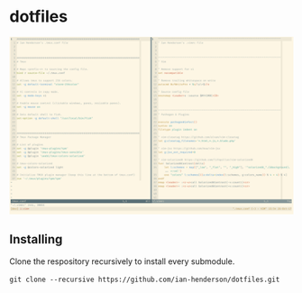 # dotfiles

![screenshot](https://github.com/ian-henderson/dotfiles/blob/master/screenshots/screenshot.png)



## Installing

Clone the respository recursively to install every submodule.

`git clone --recursive https://github.com/ian-henderson/dotfiles.git`
